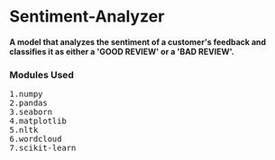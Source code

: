 # Sentiment-Analyzer

#### A model that analyzes the sentiment of a customer's feedback and classifies it as either a 'GOOD REVIEW' or a 'BAD REVIEW'.

### Modules Used
<pre>
1.numpy
2.pandas
3.seaborn
4.matplotlib
5.nltk
6.wordcloud
7.scikit-learn
</pre>
